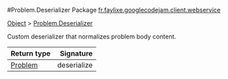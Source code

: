#Problem.Deserializer
Package [fr.faylixe.googlecodejam.client.webservice](nullfr/faylixe/googlecodejam/client/webservice)

[Object]() > [Problem.Deserializer]()

Custom deserializer that normalizes problem body content.


Return type | Signature
--- | ---:
[Problem]() | deserialize
